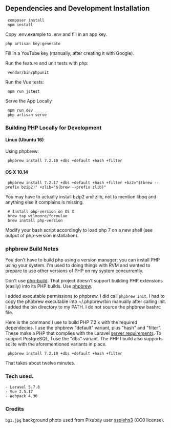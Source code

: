 

## Dependencies and Development Installation


     composer install
     npm install

Copy .env.example to .env and fill in an app key.

    php artisan key:generate

Fill in a YouTube key (manually, after creating it with Google).

Run the feature and unit tests with php:

     vendor/bin/phpunit

Run the Vue tests:

     npm run jstest

Serve the App Locally
     
     npm run dev
     php artisan serve

### Building PHP Locally for Development

#### Linux (Ubuntu 16)

Using phpbrew:

     phpbrew install 7.2.10 +dbs +default +hash +filter

#### OS X 10.14

     phpbrew install 7.2.17 +dbs +default +hash +filter +bz2="$(brew --prefix bzip2)" +zlib="$(brew --prefix zlib)"
     
You may have to actually install bzip2 and zlib, not to mention libpq
and anything else it complains is missing.

     # Install php-version on OS X
     brew tap wilmoore/formulae
     brew install php-version     

Modify your bash script accordingly to load php 7 on a new shell (see
output of php-version installation).

### phpbrew Build Notes

You don't have to build php using a version manager; you can install
PHP using your system.  I'm used to doing things with RVM and wanted
to prepare to use other versions of PHP on my system concurrently.

Don't use [php-build](https://php-build.github.io). That project
doesn't support building PHP extensions (easily) into its PHP
builds. Use [phpbrew](https://github.com/phpbrew/phpbrew).

I added executable permissions to phpbrew. I did call `phpbrew init`.
I had to copy the phpbrew executable into ~/.phpbrew/bin manually
after calling init. I added the bin directory to my PATH. I do not
source the phpbrew bashrc file.

Here is the command I use to build PHP 7.2.x with the required
dependecies. I use the phpbrew "default" variant, plus "hash" and
"filter".  These make a PHP that complies with the Laravel [server
requirements](https://laravel.com/docs/5.7/installation#server-requirements).
To support PostgreSQL, I use the "dbs" variant. The PHP I build also
supports sqlite with the aforementioned variants in place.

     phpbrew install 7.2.10 +dbs +default +hash +filter

That takes about twelve minutes.

### Tech used.

    - Laravel 5.7.8
    - Vue 2.5.17
    - Webpack 4.30
    
### Credits

`bg1.jpg` background photo used from Pixabay user [sspiehs3](https://pixabay.com/en/joshua-tree-tree-park-1772159/) (CC0 license).

